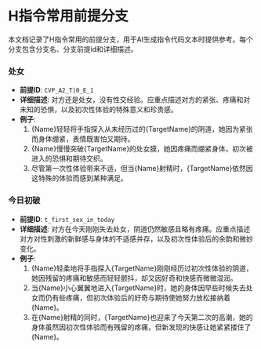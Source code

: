 # H指令常用前提分支

本文档记录了H指令常用的前提分支，用于AI生成指令代码文本时提供参考。每个分支包含分支名、分支前提id和详细描述。

### 处女
- **前提ID**: `CVP_A2_T|0_E_1`
- **详细描述**: 对方还是处女，没有性交经验。应重点描述对方的紧张、疼痛和对未知的恐惧，以及初次性体验的特殊意义和珍贵感。
- **例子**:
  1. {Name}轻轻将手指探入从未经历过的{TargetName}的阴道，她因为紧张而身体绷紧，表情既害怕又期待。
  2. {Name}慢慢突破{TargetName}的处女膜，她因疼痛而绷紧身体，初次被进入的恐惧和期待交织。
  3. 尽管第一次性体验带来不适，但当{Name}射精时，{TargetName}依然因这特殊的体验而感到某种满足。

### 今日初破
- **前提ID**: `t_first_sex_in_today`
- **详细描述**: 对方在今天刚刚失去处女，阴道仍然敏感且略有疼痛。应重点描述对方对性刺激的新鲜感与身体的不适感并存，以及初次性体验后的余韵和微妙变化。
- **例子**:
  1. {Name}轻柔地将手指探入{TargetName}刚刚经历过初次性体验的阴道，她因残留的疼痛和敏感而轻轻颤抖，却又因好奇和快感而微微湿润。
  2. 当{Name}小心翼翼地进入{TargetName}时，她的身体因早些时候失去处女而仍有些疼痛，但初次体验后的好奇与期待使她努力放松接纳着{Name}。
  3. 在{Name}射精的同时，{TargetName}也迎来了今天第二次的高潮，她的身体虽然因初次性体验而有残留的疼痛，但新发现的快感让她紧紧搂住了{Name}。

